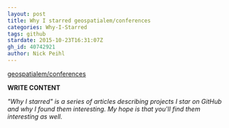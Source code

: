 ```yaml
---
layout: post
title: Why I starred geospatialem/conferences
categories: Why-I-Starred
tags: github
stardate: 2015-10-23T16:31:07Z
gh_id: 40742921
author: Nick Peihl
---
```


[geospatialem/conferences](star.repo.html_url)

**WRITE CONTENT**

*"Why I starred" is a series of articles describing projects I star on GitHub and why I found them interesting. My hope is that you'll find them interesting as well.*

